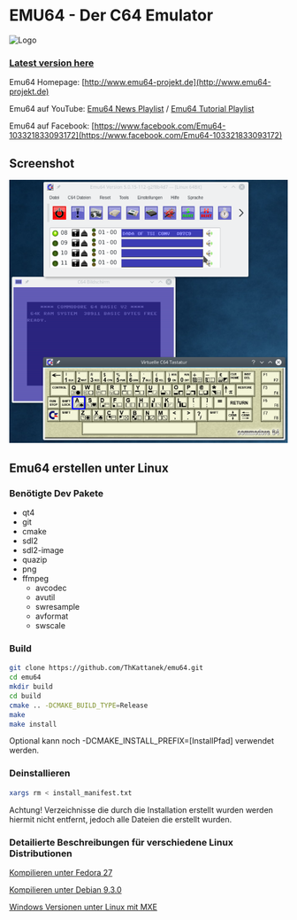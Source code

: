 # EMU64 - Der C64 Emulator
![Logo](http://www.emu64-projekt.de/images/emu64_logo_120_120.png)
### [Latest version here](https://github.com/ThKattanek/mod-player/releases)
Emu64 Homepage: [http://www.emu64-projekt.de](http://www.emu64-projekt.de)

Emu64 auf YouTube: [Emu64 News Playlist](https://www.youtube.com/playlist?list=PLPygkia21sCKyHtZ9DGkWhHrq3bF9fMhY) / [Emu64 Tutorial Playlist](https://www.youtube.com/playlist?list=PLPygkia21sCLN7UtYWqpuGRjmC6OTV8mY)

Emu64 auf Facebook: [https://www.facebook.com/Emu64-103321833093172](https://www.facebook.com/Emu64-103321833093172)

## Screenshot
![Screenshot](screenshot.png)


## Emu64 erstellen unter Linux

### Benötigte Dev Pakete 
- qt4
- git
- cmake
- sdl2
- sdl2-image
- quazip
- png
- ffmpeg
  - avcodec
  - avutil
  - swresample
  - avformat
  - swscale

### Build
```bash
git clone https://github.com/ThKattanek/emu64.git
cd emu64
mkdir build
cd build
cmake .. -DCMAKE_BUILD_TYPE=Release
make
make install
```
Optional kann noch -DCMAKE_INSTALL_PREFIX=[InstallPfad] verwendet werden.

### Deinstallieren
```bash
xargs rm < install_manifest.txt
```
Achtung! Verzeichnisse die durch die Installation erstellt wurden werden hiermit nicht entfernt, jedoch alle Dateien die erstellt wurden.

### Detailierte Beschreibungen für verschiedene Linux Distributionen

[Kompilieren unter Fedora 27](https://github.com/ThKattanek/emu64/wiki/Emu64-auf-Fedora-27-kompilieren)

[Kompilieren unter Debian 9.3.0](https://github.com/ThKattanek/emu64/wiki/Emu64-auf-Debian-9.3.0-kompilieren)

[Windows Versionen unter Linux mit MXE](https://github.com/ThKattanek/emu64/wiki/Windows-Build-unter-Linux-mit-MXE-erstellen)

